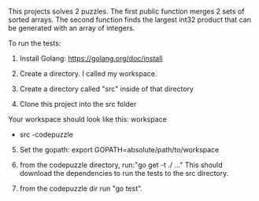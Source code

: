 This projects solves 2 puzzles.  The first public function merges 2 sets of sorted arrays.  The second function finds the largest int32 product that can be generated with an array of integers.


To run the tests:

1) Install Golang: https://golang.org/doc/install

2) Create a directory.  I called my workspace.

3) Create a directory called "src" inside of that directory

4) Clone this project into the src folder

Your workspace should look like this:
workspace
- src
    -codepuzzle
    
   
5) Set the gopath: export GOPATH=absolute/path/to/workspace
 
6) from the codepuzzle directory, run:"go get -t ./ ..."
This should download the dependencies to run the tests to the src directory.

7) from the codepuzzle dir run "go test".

   
